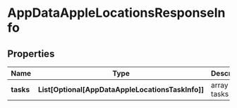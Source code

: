 # AppDataAppleLocationsResponseInfo


## Properties

| Name | Type | Description | Notes |
|------------ | ------------- | ------------- | -------------|
**tasks** | **List[Optional[AppDataAppleLocationsTaskInfo]]** | array of tasks |[optional]|